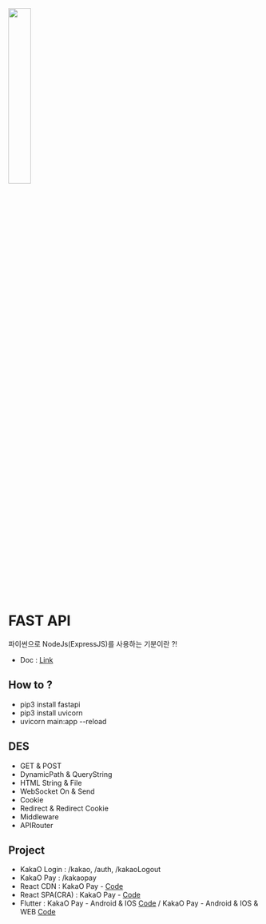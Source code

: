 <img src="https://camo.githubusercontent.com/86d9ca3437f5034da052cf0fd398299292aab0e4479b58c20f2fc37dd8ccbe05/68747470733a2f2f666173746170692e7469616e676f6c6f2e636f6d2f696d672f6c6f676f2d6d617267696e2f6c6f676f2d7465616c2e706e67" width="30%" />

# FAST API

파이썬으로 NodeJs(ExpressJS)를 사용하는 기분이란 ?!  
* Doc : [Link](https://fastapi.tiangolo.com/)

## How to ?
- pip3 install fastapi
- pip3 install uvicorn
- uvicorn main:app --reload

## DES
- GET & POST
- DynamicPath & QueryString
- HTML String & File
- WebSocket On & Send
- Cookie
- Redirect & Redirect Cookie
- Middleware
- APIRouter

## Project
- KakaO Login : /kakao, /auth, /kakaoLogout
- KakaO Pay : /kakaopay
- React CDN : KakaO Pay - [Code](https://github.com/doyle-flutter/docFastApi/blob/main/views/reactView.html)
- React SPA(CRA) : KakaO Pay - [Code](https://gist.github.com/doyle-flutter/ef0077ed4d6518e01e3a24f7a4902a31)
- Flutter : KakaO Pay - Android & IOS [Code](https://gist.github.com/doyle-flutter/15f5d3ed7bf21efc1ab66bca2d7de1c1) / KakaO Pay - Android & IOS & WEB [Code](https://gist.github.com/doyle-flutter/bf8b5c466b363fcad5ec03fa5aa80311)